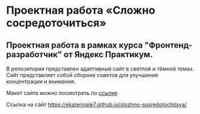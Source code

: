 # Проектная работа «Сложно сосредоточиться»  
  
## Проектная работа в рамках курса "Фронтенд-разработчик" от Яндекс Практикум.
В репозитории представлен адаптивный сайт в светлой и тёмной темах.  <br>
Сайт представляет собой сборник советов для улучшения концентрации и внимания.  <br>
  
Макет сайта можно посмотреть по [ссылке](https://www.figma.com/design/lCqDbWjgllgJtb2hmCqfyX/%236-%D0%A1%D0%BB%D0%BE%D0%B6%D0%BD%D0%BE-%D1%81%D0%BE%D1%81%D1%80%D0%B5%D0%B4%D0%BE%D1%82%D0%BE%D1%87%D0%B8%D1%82%D1%8C%D1%81%D1%8F?node-id=0-1&node-type=canvas&t=GiMBbVUCGGdc0I3r-0)
  
Ссылка на сайт <https://ekaterinale7.github.io/slozhno-sosredotochitsya/>